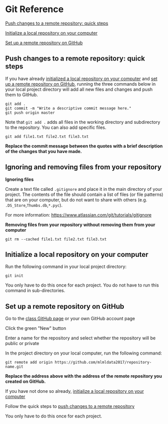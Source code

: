 # Git Reference

[Push changes to a remote repository: quick steps](#push-changes-to-a-remote-repository-quick-steps)

[Initialize a local repository on your computer](#initialize-a-local-repository-on-your-computer)

[Set up a remote repository on GitHub](#set-up-a-remote-repository-on-github)

## Push changes to a remote repository: quick steps

If you have already [initialized a local repository on your computer](#initialize-a-local-repository-on-your-computer) and [set up a remote repository on GitHub](#set-up-a-remote-repository-on-github), running the three commands below in your local project directory will add all new files and changes and push them to GitHub.

```
git add .
git commit -m "Write a descriptive commit message here."
git push origin master
```

Note that `git add .` adds all files in the working directory and subdirectory to the repository. You can also add specific files.

```
git add file1.txt file2.txt file3.txt
```

__Replace the commit message between the quotes with a brief description of the changes that you have made.__

## Ignoring and removing files from your repository

__Ignoring files__

Create a text file called `.gitignore` and place it in the main directory of your project. The contents of the file should contain a list of files (or file patterns) that are on your computer, but do not want to share with others (e.g. `.DS_Store`,`Thumbs.db`,`*.pyc`).

For more information: https://www.atlassian.com/git/tutorials/gitignore

__Removing files from your repository without removing them from your computer__

```
git rm --cached file1.txt file2.txt file3.txt
```

## Initialize a local repository on your computer

Run the following command in your local project directory:

```
git init
```

You only have to do this once for each project. You do not have to run this command in sub-directories.

## Set up a remote repository on GitHub

Go to the [class GitHub page](https://github.com/mlmldata2017) or your own GitHub account page

Click the green "New" button

Enter a name for the repository and select whether the repository will be public or private

In the project directory on your local computer, run the following command:
```
git remote add origin https://github.com/mlmldata2017/repository-name.git
```

__Replace the address above with the address of the remote repository you created on GitHub.__

If you have not done so already, [initialize a local repository on your computer](#initialize-a-local-repository-on-your-computer)

Follow the quick steps to [push changes to a remote repository](#push-changes-to-a-remote-repository-quick-steps)

You only have to do this once for each project.
